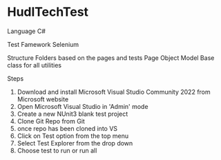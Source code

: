 # HudlTechTest

Language
C#

Test Famework
Selenium

Structure
Folders based on the pages and tests
Page Object Model
Base class for all utilities

Steps
1. Download and install Microsoft Visual Studio Community 2022 from Microsoft website
2. Open Microsoft Visual Studio in 'Admin' mode
3. Create a new NUnit3 blank test project
4. Clone Git Repo from Git
5. once repo has been cloned into VS
6. Click on Test option from the top menu
7. Select Test Explorer from the drop down
8. Choose test to run or run all
